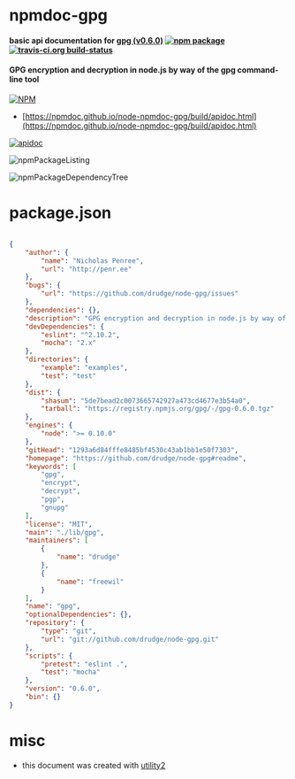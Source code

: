 # npmdoc-gpg

#### basic api documentation for  [gpg (v0.6.0)](https://github.com/drudge/node-gpg#readme)  [![npm package](https://img.shields.io/npm/v/npmdoc-gpg.svg?style=flat-square)](https://www.npmjs.org/package/npmdoc-gpg) [![travis-ci.org build-status](https://api.travis-ci.org/npmdoc/node-npmdoc-gpg.svg)](https://travis-ci.org/npmdoc/node-npmdoc-gpg)

#### GPG encryption and decryption in node.js by way of the gpg command-line tool

[![NPM](https://nodei.co/npm/gpg.png?downloads=true&downloadRank=true&stars=true)](https://www.npmjs.com/package/gpg)

- [https://npmdoc.github.io/node-npmdoc-gpg/build/apidoc.html](https://npmdoc.github.io/node-npmdoc-gpg/build/apidoc.html)

[![apidoc](https://npmdoc.github.io/node-npmdoc-gpg/build/screenCapture.buildCi.browser.%252Ftmp%252Fbuild%252Fapidoc.html.png)](https://npmdoc.github.io/node-npmdoc-gpg/build/apidoc.html)

![npmPackageListing](https://npmdoc.github.io/node-npmdoc-gpg/build/screenCapture.npmPackageListing.svg)

![npmPackageDependencyTree](https://npmdoc.github.io/node-npmdoc-gpg/build/screenCapture.npmPackageDependencyTree.svg)



# package.json

```json

{
    "author": {
        "name": "Nicholas Penree",
        "url": "http://penr.ee"
    },
    "bugs": {
        "url": "https://github.com/drudge/node-gpg/issues"
    },
    "dependencies": {},
    "description": "GPG encryption and decryption in node.js by way of the gpg command-line tool",
    "devDependencies": {
        "eslint": "^2.10.2",
        "mocha": "2.x"
    },
    "directories": {
        "example": "examples",
        "test": "test"
    },
    "dist": {
        "shasum": "5de7bead2c0073665742927a473cd4677e3b54a0",
        "tarball": "https://registry.npmjs.org/gpg/-/gpg-0.6.0.tgz"
    },
    "engines": {
        "node": ">= 0.10.0"
    },
    "gitHead": "1293a6d84fffe8485bf4530c43ab1bb1e50f7303",
    "homepage": "https://github.com/drudge/node-gpg#readme",
    "keywords": [
        "gpg",
        "encrypt",
        "decrypt",
        "pgp",
        "gnupg"
    ],
    "license": "MIT",
    "main": "./lib/gpg",
    "maintainers": [
        {
            "name": "drudge"
        },
        {
            "name": "freewil"
        }
    ],
    "name": "gpg",
    "optionalDependencies": {},
    "repository": {
        "type": "git",
        "url": "git://github.com/drudge/node-gpg.git"
    },
    "scripts": {
        "pretest": "eslint .",
        "test": "mocha"
    },
    "version": "0.6.0",
    "bin": {}
}
```



# misc
- this document was created with [utility2](https://github.com/kaizhu256/node-utility2)

